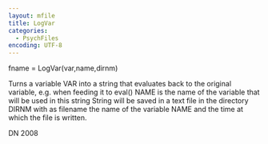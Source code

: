 ```yaml
---
layout: mfile
title: LogVar
categories:
  - PsychFiles
encoding: UTF-8
---
```


fname = LogVar(var,name,dirnm)

Turns a variable VAR into a string that evaluates back to the original
variable, e.g. when feeding it to eval()
NAME is the name of the variable that will be used in this string
String will be saved in a text file in the directory DIRNM with as
filename the name of the variable NAME and the time at which the file is
written.

DN 2008